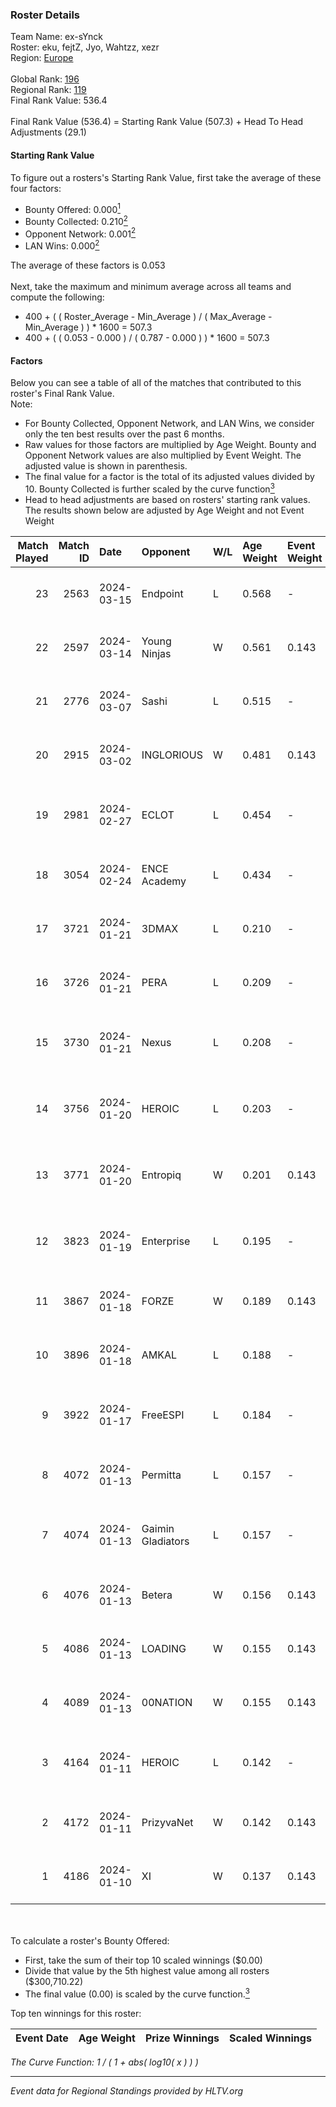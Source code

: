### Roster Details<br />
Team Name: ex-sYnck<br />
Roster: eku, fejtZ, Jyo, Wahtzz, xezr<br />
Region: [Europe]( ../standings_europe.md)<br />
<br />
Global Rank: [196](../standings_global.md)<br />
Regional Rank: [119]( ../standings_europe.md)<br />
Final Rank Value:  536.4<br />
<br />
Final Rank Value (536.4) = Starting Rank Value (507.3) + Head To Head Adjustments (29.1)<br />

#### Starting Rank Value<br />
To figure out a rosters's Starting Rank Value, first take the average of these four factors:<br />
- Bounty Offered: 0.000[<sup>1</sup>](#table2)
- Bounty Collected: 0.210[<sup>2</sup>](#table1)
- Opponent Network: 0.001[<sup>2</sup>](#table1)
- LAN Wins: 0.000[<sup>2</sup>](#table1)

The average of these factors is 0.053<br />
<br />
Next, take the maximum and minimum average across all teams and compute the following:<br />
- 400 + ( ( Roster_Average - Min_Average ) / ( Max_Average - Min_Average ) ) * 1600 = 507.3
- 400 + ( ( 0.053 - 0.000 ) / ( 0.787 - 0.000 ) ) * 1600 = 507.3


#### Factors<br />
Below you can see a table of all of the matches that contributed to this roster's Final Rank Value.<br />
Note:<br />

- For Bounty Collected, Opponent Network, and LAN Wins, we consider only the ten best results over the past 6 months.
- Raw values for those factors are multiplied by Age Weight. Bounty and Opponent Network values are also multiplied by Event Weight. The adjusted value is shown in parenthesis.
- The final value for a factor is the total of its adjusted values divided by 10. Bounty Collected is further scaled by the curve function[<sup>3</sup>](#curveFunction)
- Head to head adjustments are based on rosters' starting rank values. The results shown below are adjusted by Age Weight and not Event Weight
<span id="table1"></span><br />


| Match Played | Match ID | Date       | Opponent          | W/L | Age Weight | Event Weight | Bounty Collected | Opponent Network | LAN Wins  | H2H Adj. | Roster                                   |
| -: | -: | :- | :- | :- | :- | :- | :- | :- | :- | -: | :- |
|           23 |     2563 | 2024-03-15 | Endpoint          | L   | 0.568      | -            | -                | -                | -         |    -2.06 | eku, fejtZ, Jyo, Wahtzz, xezr            |
|           22 |     2597 | 2024-03-14 | Young Ninjas      | W   | 0.561      | 0.143        | 0.021 (0.002)    | 0.016 (0.001)    | 0 (0.000) |    13.74 | eku, fejtZ, Jyo, Wahtzz, xezr            |
|           21 |     2776 | 2024-03-07 | Sashi             | L   | 0.515      | -            | -                | -                | -         |    -0.64 | eku, fejtZ, Jyo, Wahtzz, xezr            |
|           20 |     2915 | 2024-03-02 | INGLORIOUS        | W   | 0.481      | 0.143        | 0.000 (0.000)    | 0.036 (0.003)    | 0 (0.000) |     8.21 | eku, fejtZ, Jyo, Wahtzz, xezr            |
|           19 |     2981 | 2024-02-27 | ECLOT             | L   | 0.454      | -            | -                | -                | -         |    -0.29 | Blytz, Dytor, forsyy, kreaz, nbqq        |
|           18 |     3054 | 2024-02-24 | ENCE Academy      | L   | 0.434      | -            | -                | -                | -         |    -2.37 | eku, fejtZ, Jyo, Wahtzz, xezr            |
|           17 |     3721 | 2024-01-21 | 3DMAX             | L   | 0.210      | -            | -                | -                | -         |    -0.12 | eku, fejtZ, Jyo, Wahtzz, xezr            |
|           16 |     3726 | 2024-01-21 | PERA              | L   | 0.209      | -            | -                | -                | -         |    -0.47 | Aaron, DGL, Kamion, msN, Porya           |
|           15 |     3730 | 2024-01-21 | Nexus             | L   | 0.208      | -            | -                | -                | -         |    -0.74 | BTN, ERSIN, ragga, s0und, XELLOW         |
|           14 |     3756 | 2024-01-20 | HEROIC            | L   | 0.203      | -            | -                | -                | -         |    -0.01 | kyxsan, NertZ, nicoodoz, sjuush, TeSeS   |
|           13 |     3771 | 2024-01-20 | Entropiq          | W   | 0.201      | 0.143        | 0.000 (0.000)    | 0.133 (0.004)    | 0 (0.000) |     3.97 | c0llins, Marix, mwlky, oxygeN, tiziaN    |
|           12 |     3823 | 2024-01-19 | Enterprise        | L   | 0.195      | -            | -                | -                | -         |    -0.36 | bajmi, Demho, ex1st, fr3nd, TOAO         |
|           11 |     3867 | 2024-01-18 | FORZE             | W   | 0.189      | 0.143        | 0.000 (0.000)    | 0.017 (0.000)    | 0 (0.000) |     3.14 | eku, fejtZ, Jyo, Wahtzz, xezr            |
|           10 |     3896 | 2024-01-18 | AMKAL             | L   | 0.188      | -            | -                | -                | -         |    -0.14 | eku, fejtZ, Jyo, Wahtzz, xezr            |
|            9 |     3922 | 2024-01-17 | FreeESPI          | L   | 0.184      | -            | -                | -                | -         |    -3.81 | MAGILA, maty, slokkerR, spardaus, tAk    |
|            8 |     4072 | 2024-01-13 | Permitta          | L   | 0.157      | -            | -                | -                | -         |    -0.40 | eku, fejtZ, Jyo, Wahtzz, xezr            |
|            7 |     4074 | 2024-01-13 | Gaimin Gladiators | L   | 0.157      | -            | -                | -                | -         |    -0.11 | kraghen, Nodios, Patti, Queenix, salazar |
|            6 |     4076 | 2024-01-13 | Betera            | W   | 0.156      | 0.143        | 0.002 (0.000)    | 0.089 (0.002)    | 0 (0.000) |     3.75 | alex666, lollipop21k, MaSvAl, nifee, sad |
|            5 |     4086 | 2024-01-13 | LOADING           | W   | 0.155      | 0.143        | 0.000 (0.000)    | 0.005 (0.000)    | 0 (0.000) |     1.71 | eku, fejtZ, Jyo, Wahtzz, xezr            |
|            4 |     4089 | 2024-01-13 | 00NATION          | W   | 0.155      | 0.143        | 0.000 (0.000)    | 0.011 (0.000)    | 0 (0.000) |     2.23 | eku, fejtZ, Jyo, Wahtzz, xezr            |
|            3 |     4164 | 2024-01-11 | HEROIC            | L   | 0.142      | -            | -                | -                | -         |    -0.00 | kyxsan, NertZ, nicoodoz, sjuush, TeSeS   |
|            2 |     4172 | 2024-01-11 | PrizyvaNet        | W   | 0.142      | 0.143        | 0.000 (0.000)    | 0.005 (0.000)    | 0 (0.000) |     1.58 | eku, fejtZ, Jyo, Wahtzz, xezr            |
|            1 |     4186 | 2024-01-10 | XI                | W   | 0.137      | 0.143        | 0.001 (0.000)    | 0.000 (0.000)    | 0 (0.000) |     2.25 | eku, fejtZ, Jyo, Wahtzz, xezr            |

<br />
<span id="table2"></span><br />
To calculate a roster's Bounty Offered:<br />

- First, take the sum of their top 10 scaled winnings ($0.00)
- Divide that value by the 5th highest value among all rosters ($300,710.22)
- The final value (0.00) is scaled by the curve function.[<sup>3</sup>](#curveFunction)

Top ten winnings for this roster:<br />

| Event Date | Age Weight | Prize Winnings | Scaled Winnings |
| :- | -: | :- | :- |


<span id="curveFunction"></span>_The Curve Function: 1 / ( 1 + abs( log10( x ) ) )_<br />

---
_Event data for Regional Standings provided by HLTV.org_<br />
